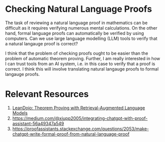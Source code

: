 # Checking Natural Language Proofs

The task of reviewing a natural language proof in mathematics can be difficult as it requires verifying numerous mental calculations. On the other hand, formal language proofs can automatically be verified by using computers. Can we use large language modelling (LLM) tools to verify that a natural langauge proof is correct? 

I think that the problem of checking proofs ought to be easier than the problem of automatic theorem proving. Further, I am really interested in how I can trust tools from an AI system, i.e. in this case to verify that a proof is correct. I think this will involve translating natural langauge proofs to formal langauge proofs.  


# Relevant Resources 

1. [LeanDojo: Theorem Proving with Retrieval-Augmented Language Models](https://arxiv.org/pdf/2306.15626.pdf)
2. https://medium.com/@xiupp2005/integrating-chatgpt-with-proof-assistant-56a49347a549
3. https://proofassistants.stackexchange.com/questions/2053/make-chatgpt-write-formal-proof-from-natural-language-proof
